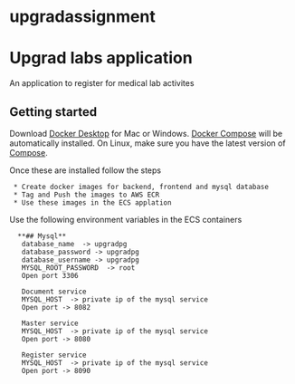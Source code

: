 # upgradassignment
# Upgrad labs application

An application to register for medical lab activites

## Getting started

Download [Docker Desktop](https://www.docker.com/products/docker-desktop) for Mac or Windows. [Docker Compose](https://docs.docker.com/compose) will be automatically installed. On Linux, make sure you have the latest version of [Compose](https://docs.docker.com/compose/install/).

Once these are installed follow the steps
```
 * Create docker images for backend, frontend and mysql database
 * Tag and Push the images to AWS ECR
 * Use these images in the ECS applation
 ```
 Use the following environment variables in the ECS containers
 ```
   **## Mysql**
    database_name  -> upgradpg
    database_password -> upgradpg
    database_username -> upgradpg
    MYSQL_ROOT_PASSWORD	 -> root
    Open port 3306

    Document service
    MYSQL_HOST	-> private ip of the mysql service
    Open port -> 8082

    Master service
    MYSQL_HOST	-> private ip of the mysql service
    Open port -> 8080

    Register service
    MYSQL_HOST	-> private ip of the mysql service
    Open port -> 8090
``` 
